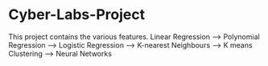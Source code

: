 # Cyber-Labs-Project
This project contains the various features.
Linear Regression --> Polynomial Regression --> Logistic Regression --> K-nearest Neighbours --> K means Clustering --> Neural Networks
